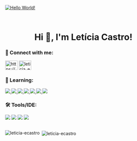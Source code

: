 <a href="https://git.io/typing-svg"><img align="center" src="https://readme-typing-svg.herokuapp.com?font=+Merriweather&weight=300&size=50&pause=800&color=1CF721&center=true&vCenter=true&width=435&lines=Hello+World!" alt="Hello World!" /></a>

<br/>

<h1 align="center">Hi 🖖, I'm Letícia Castro!</h1>

<h3 align="left">💬 Connect with me:</h3>
<p align="left">
    <a href="https://linkedin.com/in/leticia-ecastro" target="blank"><img align="center" src="https://raw.githubusercontent.com/rahuldkjain/github-profile-readme-generator/master/src/images/icons/Social/linked-in-alt.svg" alt="https://www.linkedin.com/in/leticia-ecastro" height="30" width="40" /></a>
    <a href="https://instagram.com/leticia_ecastro" target="blank"><img align="center" src="https://raw.githubusercontent.com/rahuldkjain/github-profile-readme-generator/master/src/images/icons/Social/instagram.svg" alt="leticia_ecastro" height="30" width="40" /></a>
</p>

<h3 align="left">🧠 Learning:</h3>
<a href="" target="_blank" rel="noreferrer"><img src="https://img.shields.io/badge/c%23-%23239120.svg?style=for-the-badge&logo=c-sharp&logoColor=white">
<img src="https://img.shields.io/badge/.NET-5C2D91?style=for-the-badge&logo=.net&logoColor=white">
<img src="https://img.shields.io/badge/java-%23ED8B00.svg?style=for-the-badge&logo=java&logoColor=white"> 
<img src="https://img.shields.io/badge/html5-%23E34F26.svg?style=for-the-badge&logo=html5&logoColor=white">
<img src="https://img.shields.io/badge/javascript-%23323330.svg?style=for-the-badge&logo=javascript&logoColor=%23F7DF1E"> 
<img src="https://img.shields.io/badge/css3-%231572B6.svg?style=for-the-badge&logo=css3&logoColor=white">
<img src="https://img.shields.io/badge/bootstrap-%23563D7C.svg?style=for-the-badge&logo=bootstrap&logoColor=white"></a>

<h3 align="left">🛠 Tools/IDE:</h3>
<div>
  <img src="https://img.shields.io/badge/-Visual%20Studio-0D1117?style=for-the-badge&logo=visual-studio&logoColor=652076&labelColor=0D1117">
  <img src="https://img.shields.io/badge/-Visual%20Studio%20Code-0D1117?style=for-the-badge&logo=visual-studio-code&logoColor=1976d2&labelColor=0D1117">
  <img src="https://img.shields.io/badge/-Geany-0D1117?style=for-the-badge&logo=Geany&logoColor=C8A2C8&labelColor=0D1117">
  <img src="https://img.shields.io/badge/-Windows-0D1117?style=for-the-badge&logo=windows&labelColor=0D1117">
</div>

<br/>

<div>
    <p><img align="left" src="https://github-readme-stats.vercel.app/api?username=leticia-ecastro&show_icons=true&title_color=00fcfc&text_color=fafafa&bg_color=0d1116&hide_border=true&locale=en" alt="leticia-ecastro" /></p>
    <p>&nbsp;<img align="center" src="https://github-readme-stats.vercel.app/api/top-langs?username=leticia-ecastro&show_icons=true&title_color=00fcfc&text_color=f8f6f6&bg_color=0d1116&hide_border=true&locale=en&layout=compact" alt="leticia-ecastro" /></p>
</div>
